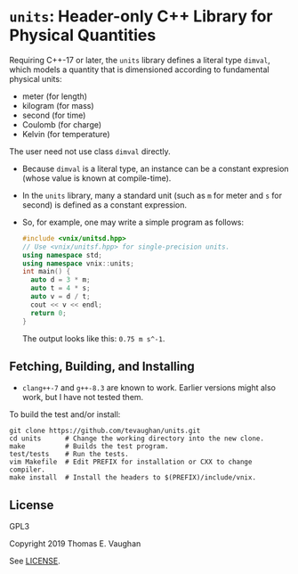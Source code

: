 # `units`: Header-only C++ Library for Physical Quantities

Requiring C++-17 or later, the `units` library defines a literal type `dimval`,
which models a quantity that is dimensioned according to fundamental physical
units:

- meter (for length)
- kilogram (for mass)
- second (for time)
- Coulomb (for charge)
- Kelvin (for temperature)

The user need not use class `dimval` directly.

- Because `dimval` is a literal type, an instance can be a constant expresion
  (whose value is known at compile-time).

- In the `units` library, many a standard unit (such as `m` for meter and `s`
  for second) is defined as a constant expression.

- So, for example, one may write a simple program as follows:
  ```c++
  #include <vnix/unitsd.hpp>
  // Use <vnix/unitsf.hpp> for single-precision units.
  using namespace std;
  using namespace vnix::units;
  int main() {
    auto d = 3 * m;
    auto t = 4 * s;
    auto v = d / t;
    cout << v << endl;
    return 0;
  }
  ```
  The output looks like this: `0.75 m s^-1`.

## Fetching, Building, and Installing

- `clang++-7` and `g++-8.3` are known to work.  Earlier versions might also
  work, but I have not tested them.

To build the test and/or install:

```
git clone https://github.com/tevaughan/units.git
cd units      # Change the working directory into the new clone.
make          # Builds the test program.
test/tests    # Run the tests.
vim Makefile  # Edit PREFIX for installation or CXX to change compiler.
make install  # Install the headers to $(PREFIX)/include/vnix.
```

## License

GPL3

Copyright 2019  Thomas E. Vaughan

See [LICENSE](LICENSE).
